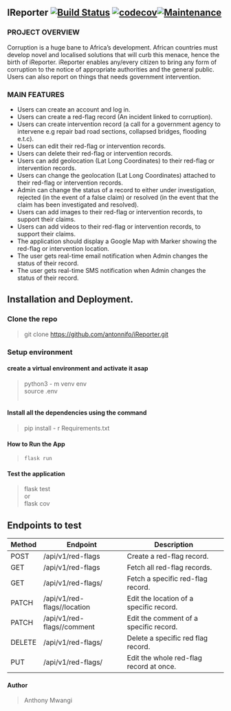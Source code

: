 ## IReporter [![Build Status](https://travis-ci.org/antonnifo/iReporter.svg?branch=patch-comment-162297565)](https://travis-ci.org/antonnifo/iReporter) [![codecov](https://codecov.io/gh/antonnifo/iReporter/branch/patch-comment-162297565/graph/badge.svg)](https://codecov.io/gh/antonnifo/iReporter)[![Maintenance](https://img.shields.io/badge/Maintained%3F-yes-green.svg)](https://github.com/antonnifo/iReporter)


### PROJECT OVERVIEW

Corruption is a huge bane to Africa’s development. African countries must develop novel and localised solutions that will curb this menace, hence the birth of iReporter.
iReporter enables any/every citizen to bring any form of corruption to the notice of appropriate authorities and the general public. Users can also report on things that needs government intervention.

### MAIN FEATURES

- Users can create an account and log in.
- Users can create a red-flag record (An incident linked to corruption).
- Users can create intervention record (a call for a government agency to intervene e.g repair bad road sections, collapsed bridges, flooding e.t.c).
- Users can edit their red-flag or intervention records.
- Users can delete their red-flag or intervention records.
- Users can add geolocation (Lat Long Coordinates) to their red-flag or intervention records.
- Users can change the geolocation (Lat Long Coordinates) attached to their red-flag or intervention records.
- Admin can change the status of a record to either under investigation, rejected (in the event of a false claim) or resolved (in the event that the claim has been investigated and resolved).
- Users can add images to their red-flag or intervention records, to support their claims.
- Users can add videos to their red-flag or intervention records, to support their claims.
- The application should display a Google Map with Marker showing the red-flag or intervention location.
- The user gets real-time email notification when Admin changes the status of their record.
- The user gets real-time SMS notification when Admin changes the status of their record.

## Installation and Deployment.

### Clone the repo
 > git clone https://github.com/antonnifo/iReporter.git

### Setup environment

#### create a virtual environment and activate it asap
> python3 - m venv env  
> source .env  
> ```.env

#### Install all the dependencies using the command
> pip install - r Requirements.txt

#### How to Run the App
> ```.env
> flask run

#### Test the application
> flask test  
> or  
> flask cov



## Endpoints to test  

| Method | Endpoint                                    | Description                                    |  
| ------ | ------------------------------------------- | ---------------------------------------------- |  
| POST   | /api/v1/red-flags                           | Create a red-flag record.                      |  
| GET    | /api/v1/red-flags                           | Fetch all red-flag records.                    |  
| GET    | /api/v1/red-flags/<red-flag-id>             | Fetch a specific red-flag record.              |  
| PATCH  | /api/v1/red-flags/<red-flag-id>/location    | Edit the location of a specific record.        |  
| PATCH  | /api/v1/red-flags/<red-flag-id>/comment     | Edit the comment of a specific record.         |  
| DELETE | /api/v1/red-flags/<red-flag-id>             | Delete a specific red flag record.             |  
| PUT    | /api/v1/red-flags/<red-flag-id>             | Edit the whole red-flag record at once.        |  
 
 #### Author  
 > Anthony Mwangi
 
                    









